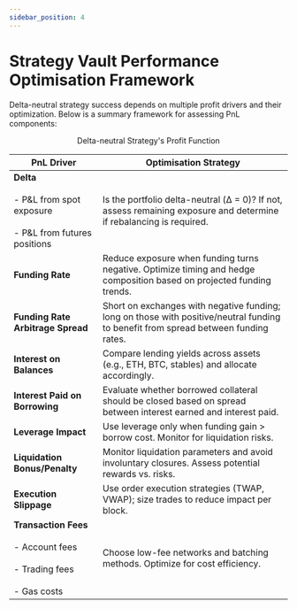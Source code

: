 ```yaml
---
sidebar_position: 4
---
```


# Strategy Vault Performance Optimisation Framework
Delta-neutral strategy success depends on multiple profit drivers and their optimization. Below is a summary framework for assessing PnL components:

<p align="center">
  Delta-neutral Strategy's Profit Function
</p>

| **PnL Driver**                               | **Optimisation Strategy** |
|----------------------------------------------|----------------------------|
| **Delta** <br></br> - P&L from spot exposure <br></br> - P&L from futures positions | Is the portfolio delta-neutral (Δ = 0)? If not, assess remaining exposure and determine if rebalancing is required. |
| **Funding Rate**                             | Reduce exposure when funding turns negative. Optimize timing and hedge composition based on projected funding trends. |
| **Funding Rate Arbitrage Spread**            | Short on exchanges with negative funding; long on those with positive/neutral funding to benefit from spread between funding rates. |
| **Interest on Balances**                     | Compare lending yields across assets (e.g., ETH, BTC, stables) and allocate accordingly. |
| **Interest Paid on Borrowing**               | Evaluate whether borrowed collateral should be closed based on spread between interest earned and interest paid. |
| **Leverage Impact**                          | Use leverage only when funding gain > borrow cost. Monitor for liquidation risks. |
| **Liquidation Bonus/Penalty**                 | Monitor liquidation parameters and avoid involuntary closures. Assess potential rewards vs. risks. |
| **Execution Slippage**                       | Use order execution strategies (TWAP, VWAP); size trades to reduce impact per block. |
| **Transaction Fees** <br></br> - Account fees <br></br> - Trading fees <br></br> - Gas costs | Choose low-fee networks and batching methods. Optimize for cost efficiency. |
